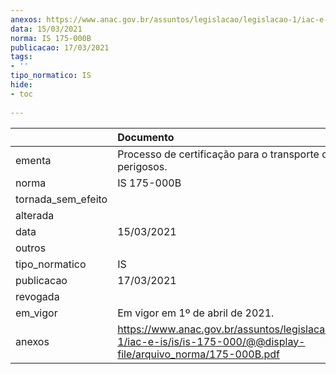 ```yaml
---
anexos: https://www.anac.gov.br/assuntos/legislacao/legislacao-1/iac-e-is/is/is-175-000/@@display-file/arquivo_norma/175-000B.pdf
data: 15/03/2021
norma: IS 175-000B
publicacao: 17/03/2021
tags:
- ''
tipo_normatico: IS
hide: 
- toc 
 
---
```


|                    | Documento                                                                                                                 |
|:-------------------|:--------------------------------------------------------------------------------------------------------------------------|
| ementa             | Processo de certificação para o transporte de artigos perigosos.                                                          |
| norma              | IS 175-000B                                                                                                               |
| tornada_sem_efeito |                                                                                                                           |
| alterada           |                                                                                                                           |
| data               | 15/03/2021                                                                                                                |
| outros             |                                                                                                                           |
| tipo_normatico     | IS                                                                                                                        |
| publicacao         | 17/03/2021                                                                                                                |
| revogada           |                                                                                                                           |
| em_vigor           | Em vigor em 1º de abril de 2021.                                                                                          |
| anexos             | https://www.anac.gov.br/assuntos/legislacao/legislacao-1/iac-e-is/is/is-175-000/@@display-file/arquivo_norma/175-000B.pdf |